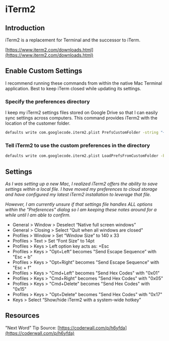 # iTerm2

## Introduction

iTerm2 is a replacement for Terminal and the successor to iTerm.

[https://www.iterm2.com/downloads.html](https://www.iterm2.com/downloads.html)

## Enable Custom Settings

I recommend running these commands from within the native Mac Terminal application. Best to keep iTerm closed while updating its settings.

### Specify the preferences directory

I keep my iTerm2 settings files stored on Google Drive so that I can easily sync settings across computers. This command provides iTerm2 with the location of the customer folder.

```bash
defaults write com.googlecode.iterm2.plist PrefsCustomFolder -string "~/Path/To/Settings/Folder"
```

### Tell iTerm2 to use the custom preferences in the directory

```bash
defaults write com.googlecode.iterm2.plist LoadPrefsFromCustomFolder -bool true
```

## Settings

*As I was setting up a new Mac, I realized iTerm2 offers the ability to save settings within a local file. I have moved my preferences to cloud storage and have configured my latest iTerm2 installation to leverage that file.*

*However, I am currently unsure if that settings file handles ALL options within the "Preferences" dialog so I am keeping these notes around for a while until I am able to confirm.*

* General > Window > Deselect “Native full screen windows”
* General > Closing > Select “Quit when all windows are closed"
* Profiles > Window > Set “Window Size” to 140 x 33
* Profiles > Text > Set “Font Size” to 14pt
* Profiles > Keys > Left option key acts as: +Esc
* Profiles > Keys > "Opt+Left” becomes "Send Escape Sequence” with "Esc + b”
* Profiles > Keys > "Opt+Right” becomes "Send Escape Sequence” with "Esc + f"
* Profiles > Keys > "Cmd+Left" becomes "Send Hex Codes" with "0x01"
* Profiles > Keys > "Cmd+Right" becomes "Send Hex Codes" with "0x05"
* Profiles > Keys > "Cmd+Delete" becomes "Send Hex Codes" with "0x15"
* Profiles > Keys > "Opt+Delete" becomes "Send Hex Codes" with "0x17"
* Keys > Select “Show/hide iTerm2 with a system-wide hotkey”

## Resources

"Next Word” Tip Source: [https://coderwall.com/p/h6yfda](https://coderwall.com/p/h6yfda)
